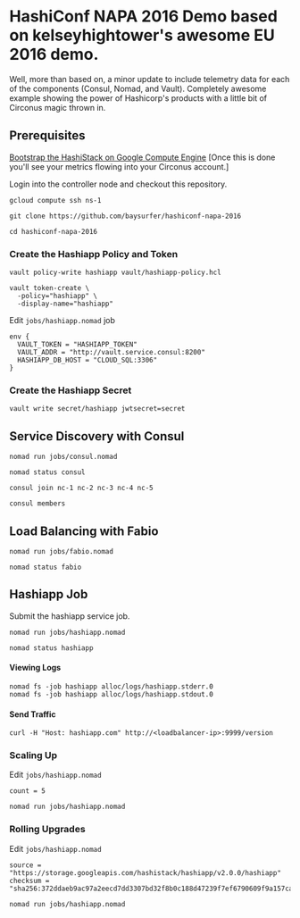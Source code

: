 # HashiConf NAPA 2016 Demo based on kelseyhightower's awesome EU 2016 demo.
Well, more than based on, a minor update to include telemetry data for each of the components (Consul, Nomad, and Vault). Completely awesome example showing the power of Hashicorp's products with a little bit of Circonus magic thrown in.

## Prerequisites

[Bootstrap the HashiStack on Google Compute Engine](hashistack.md)
[Once this is done you'll see your metrics flowing into your Circonus account.]

Login into the controller node and checkout this repository.

```
gcloud compute ssh ns-1
```

```
git clone https://github.com/baysurfer/hashiconf-napa-2016
```

```
cd hashiconf-napa-2016
```

### Create the Hashiapp Policy and Token

```
vault policy-write hashiapp vault/hashiapp-policy.hcl
```

```
vault token-create \
  -policy="hashiapp" \
  -display-name="hashiapp"
```

Edit `jobs/hashiapp.nomad` job

```
env {
  VAULT_TOKEN = "HASHIAPP_TOKEN"
  VAULT_ADDR = "http://vault.service.consul:8200"
  HASHIAPP_DB_HOST = "CLOUD_SQL:3306"
}
```

### Create the Hashiapp Secret

```
vault write secret/hashiapp jwtsecret=secret
```

## Service Discovery with Consul

```
nomad run jobs/consul.nomad
```

```
nomad status consul
```

```
consul join nc-1 nc-2 nc-3 nc-4 nc-5
```

```
consul members
```

## Load Balancing with Fabio

```
nomad run jobs/fabio.nomad
```

```
nomad status fabio
```

## Hashiapp Job

Submit the hashiapp service job.

```
nomad run jobs/hashiapp.nomad
```

```
nomad status hashiapp
```

#### Viewing Logs

```
nomad fs -job hashiapp alloc/logs/hashiapp.stderr.0
nomad fs -job hashiapp alloc/logs/hashiapp.stdout.0
```

#### Send Traffic

```
curl -H "Host: hashiapp.com" http://<loadbalancer-ip>:9999/version
```

### Scaling Up

Edit `jobs/hashiapp.nomad`

```
count = 5
```

```
nomad run jobs/hashiapp.nomad
```

### Rolling Upgrades

Edit `jobs/hashiapp.nomad`

```
source = "https://storage.googleapis.com/hashistack/hashiapp/v2.0.0/hashiapp"
checksum = "sha256:372ddaeb9ac97a2eecd7dd3307bd32f8b0c188d47239f7ef6790609f9a157ca4"
```

```
nomad run jobs/hashiapp.nomad
```

